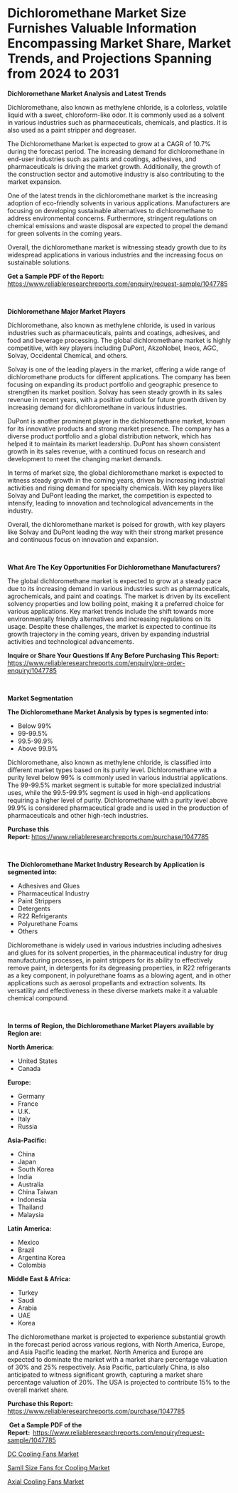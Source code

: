 <p><h1>Dichloromethane Market Size Furnishes Valuable Information Encompassing Market Share, Market Trends, and Projections Spanning from 2024 to 2031</h1></p><p><strong>Dichloromethane Market Analysis and Latest Trends</strong></p>
<p><p>Dichloromethane, also known as methylene chloride, is a colorless, volatile liquid with a sweet, chloroform-like odor. It is commonly used as a solvent in various industries such as pharmaceuticals, chemicals, and plastics. It is also used as a paint stripper and degreaser.</p><p>The Dichloromethane Market is expected to grow at a CAGR of 10.7% during the forecast period. The increasing demand for dichloromethane in end-user industries such as paints and coatings, adhesives, and pharmaceuticals is driving the market growth. Additionally, the growth of the construction sector and automotive industry is also contributing to the market expansion.</p><p>One of the latest trends in the dichloromethane market is the increasing adoption of eco-friendly solvents in various applications. Manufacturers are focusing on developing sustainable alternatives to dichloromethane to address environmental concerns. Furthermore, stringent regulations on chemical emissions and waste disposal are expected to propel the demand for green solvents in the coming years.</p><p>Overall, the dichloromethane market is witnessing steady growth due to its widespread applications in various industries and the increasing focus on sustainable solutions.</p></p>
<p><strong>Get a Sample PDF of the Report:&nbsp;</strong> <a href="https://www.reliableresearchreports.com/enquiry/request-sample/1047785">https://www.reliableresearchreports.com/enquiry/request-sample/1047785</a></p>
<p>&nbsp;</p>
<p><strong>Dichloromethane Major Market Players</strong></p>
<p><p>Dichloromethane, also known as methylene chloride, is used in various industries such as pharmaceuticals, paints and coatings, adhesives, and food and beverage processing. The global dichloromethane market is highly competitive, with key players including DuPont, AkzoNobel, Ineos, AGC, Solvay, Occidental Chemical, and others.</p><p>Solvay is one of the leading players in the market, offering a wide range of dichloromethane products for different applications. The company has been focusing on expanding its product portfolio and geographic presence to strengthen its market position. Solvay has seen steady growth in its sales revenue in recent years, with a positive outlook for future growth driven by increasing demand for dichloromethane in various industries.</p><p>DuPont is another prominent player in the dichloromethane market, known for its innovative products and strong market presence. The company has a diverse product portfolio and a global distribution network, which has helped it to maintain its market leadership. DuPont has shown consistent growth in its sales revenue, with a continued focus on research and development to meet the changing market demands.</p><p>In terms of market size, the global dichloromethane market is expected to witness steady growth in the coming years, driven by increasing industrial activities and rising demand for specialty chemicals. With key players like Solvay and DuPont leading the market, the competition is expected to intensify, leading to innovation and technological advancements in the industry.</p><p>Overall, the dichloromethane market is poised for growth, with key players like Solvay and DuPont leading the way with their strong market presence and continuous focus on innovation and expansion.</p></p>
<p>&nbsp;</p>
<p><strong>What Are The Key Opportunities For Dichloromethane Manufacturers?</strong></p>
<p><p>The global dichloromethane market is expected to grow at a steady pace due to its increasing demand in various industries such as pharmaceuticals, agrochemicals, and paint and coatings. The market is driven by its excellent solvency properties and low boiling point, making it a preferred choice for various applications. Key market trends include the shift towards more environmentally friendly alternatives and increasing regulations on its usage. Despite these challenges, the market is expected to continue its growth trajectory in the coming years, driven by expanding industrial activities and technological advancements.</p></p>
<p><strong>Inquire or Share Your Questions If Any Before Purchasing This Report:</strong> <a href="https://www.reliableresearchreports.com/enquiry/pre-order-enquiry/1047785">https://www.reliableresearchreports.com/enquiry/pre-order-enquiry/1047785</a></p>
<p>&nbsp;</p>
<p><strong>Market Segmentation</strong></p>
<p><strong>The Dichloromethane Market Analysis by types is segmented into:</strong></p>
<p><ul><li>Below 99%</li><li>99-99.5%</li><li>99.5-99.9%</li><li>Above 99.9%</li></ul></p>
<p><p>Dichloromethane, also known as methylene chloride, is classified into different market types based on its purity level. Dichloromethane with a purity level below 99% is commonly used in various industrial applications. The 99-99.5% market segment is suitable for more specialized industrial uses, while the 99.5-99.9% segment is used in high-end applications requiring a higher level of purity. Dichloromethane with a purity level above 99.9% is considered pharmaceutical grade and is used in the production of pharmaceuticals and other high-tech industries.</p></p>
<p><strong>Purchase this Report:&nbsp;</strong><a href="https://www.reliableresearchreports.com/purchase/1047785">https://www.reliableresearchreports.com/purchase/1047785</a></p>
<p>&nbsp;</p>
<p><strong>The Dichloromethane Market Industry Research by Application is segmented into:</strong></p>
<p><ul><li>Adhesives and Glues</li><li>Pharmaceutical Industry</li><li>Paint Strippers</li><li>Detergents</li><li>R22 Refrigerants</li><li>Polyurethane Foams</li><li>Others</li></ul></p>
<p><p>Dichloromethane is widely used in various industries including adhesives and glues for its solvent properties, in the pharmaceutical industry for drug manufacturing processes, in paint strippers for its ability to effectively remove paint, in detergents for its degreasing properties, in R22 refrigerants as a key component, in polyurethane foams as a blowing agent, and in other applications such as aerosol propellants and extraction solvents. Its versatility and effectiveness in these diverse markets make it a valuable chemical compound.</p></p>
<p>&nbsp;</p>
<p><strong>In terms of Region, the Dichloromethane Market Players available by Region are:</strong></p>
<p>
    <p> <strong> North America: </strong>
        <ul>
            <li>United States</li>
            <li>Canada</li>
        </ul>
        </p> 
    <p> <strong> Europe: </strong>
        <ul>
            <li>Germany</li>
            <li>France</li>
            <li>U.K.</li>
            <li>Italy</li>
            <li>Russia</li>
        </ul>
        </p> 
    <p> <strong> Asia-Pacific: </strong>
        <ul>
            <li>China</li>
            <li>Japan</li>
            <li>South Korea</li>
            <li>India</li>
            <li>Australia</li>
            <li>China Taiwan</li>
            <li>Indonesia</li>
            <li>Thailand</li>
            <li>Malaysia</li>
        </ul>
        </p> 
    <p> <strong> Latin America: </strong>
        <ul>
            <li>Mexico</li>
            <li>Brazil</li>
            <li>Argentina Korea</li>
            <li>Colombia</li>
        </ul>
        </p> 
    <p> <strong> Middle East & Africa: </strong>
        <ul>
            <li>Turkey</li>
            <li>Saudi</li>
            <li>Arabia</li>
            <li>UAE</li>
            <li>Korea</li>
        </ul>
    </p>
    </p>
<p><p>The dichloromethane market is projected to experience substantial growth in the forecast period across various regions, with North America, Europe, and Asia Pacific leading the market. North America and Europe are expected to dominate the market with a market share percentage valuation of 30% and 25% respectively. Asia Pacific, particularly China, is also anticipated to witness significant growth, capturing a market share percentage valuation of 20%. The USA is projected to contribute 15% to the overall market share.</p></p>
<p><strong>Purchase this Report: </strong><a href="https://www.reliableresearchreports.com/purchase/1047785">https://www.reliableresearchreports.com/purchase/1047785</a></p>
<p>&nbsp;<strong>Get a Sample PDF of the Report:&nbsp;&nbsp;</strong><a href="https://www.reliableresearchreports.com/enquiry/request-sample/1047785">https://www.reliableresearchreports.com/enquiry/request-sample/1047785</a></p>
<p><strong></strong></p>
<p><p><a href="https://view.publitas.com/reportprime-1/dc-cooling-fans-market-insights-market-players-and-forecast-till-2030/">DC Cooling Fans Market</a></p><p><a href="https://view.publitas.com/reportprime-1/samll-size-fans-for-cooling-market-size-and-examines-its-market-scope-with-a-primary-focus-on-growth-opportunities-and-forecasted-trends-spanning-from-2023-to-2030/">Samll Size Fans for Cooling Market</a></p><p><a href="https://view.publitas.com/reportprime-1/axial-cooling-fans-market-size-global-industry-overview-market-segmentation-and-forecast-2023-to-2030/">Axial Cooling Fans Market</a></p></p>
